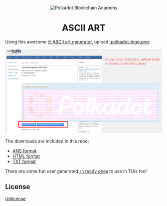 <p align="center">
<img alt="Polkadot Blockchain Academy" src="https://gateway.pinata.cloud/ipfs/QmdAthFeGzgsW65vhnSTBNN2wWdjL75MvU3tYxVgteaCzW" style="width:350px;">
<h1 align="center">ASCII ART</h1>
</p>

Using this awesome [🤓 ASCII art generator](https://manytools.org/hacker-tools/convert-images-to-ascii-art/go/), upload [.polkadot-logo.png](./polkadot-logo.png):

![screenshot-of-generator-tool](./screenshot-of-generator-tool.png)

The downloads are included in this repo:

- [ANS format](Polakdot-ascii-art.ans)
- [HTML format](./Polakdot-ascii-art.html)
- [TXT format](./Polakdot-ascii-art.txt)

There are some fun user generated [`sh` ready ones](./polkadot-ascii-art.sh) to use in TUIs too!

## License

[Unlicense](./LICENSE)
